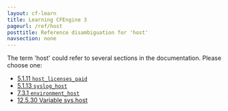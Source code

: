 ```yaml
---
layout: cf-learn
title: Learning CFEngine 3
pageurl: /ref/host
posttitle: Reference disambiguation for 'host'
navsection: none
---
```


The term 'host' could refer to several sections in the documentation. Please choose one:

- [5.1.11 <code>host_licenses_paid</code>](https://cfengine.com/manuals/cf3-Reference#host_licenses_paid-in-common)
- [5.1.13 <code>syslog_host</code>](https://cfengine.com/manuals/cf3-Reference#syslog_host-in-common)
- [7.3.1 <code>environment_host</code>](https://cfengine.com/manuals/cf3-Reference#environment_host-in-guest_environments)
- [12.5.30 Variable sys.host](https://cfengine.com/manuals/cf3-Reference#Variable-sys.host)
